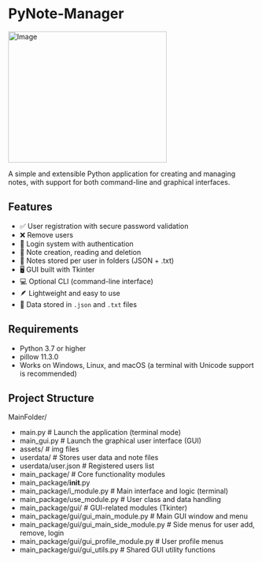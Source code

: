 # PyNote-Manager
<img width="322" height="266" alt="Image" src="https://github.com/user-attachments/assets/88f0cf82-4904-4b61-aaa8-d8625f697740" />

A simple and extensible Python application for creating and managing notes, with support for both command-line and graphical interfaces.
## Features

- ✅ User registration with secure password validation
- ❌ Remove users
- 🔐 Login system with authentication
- 🧾 Note creation, reading and deletion
- 💾 Notes stored per user in folders (JSON + .txt)
- 🖥️ GUI built with Tkinter
- 💻 Optional CLI (command-line interface)
- 🪶 Lightweight and easy to use
- 📂 Data stored in `.json` and `.txt` files

## Requirements
- Python 3.7 or higher
- pillow 11.3.0
- Works on Windows, Linux, and macOS (a terminal with Unicode support is recommended)

## Project Structure
MainFolder/
- main.py               # Launch the application (terminal mode)
- main_gui.py           # Launch the graphical user interface (GUI)
- assets/               # img files
- userdata/             # Stores user data and note files
- userdata/user.json    # Registered users list
- main_package/         # Core functionality modules
- main_package/__init__.py
- main_package/i_module.py         # Main interface and logic (terminal)
- main_package/use_module.py       # User class and data handling
- main_package/gui/                # GUI-related modules (Tkinter)
- main_package/gui/gui_main_module.py       # Main GUI window and menu
- main_package/gui/gui_main_side_module.py  # Side menus for user add, remove, login
- main_package/gui/gui_profile_module.py    # User profile menus
- main_package/gui/gui_utils.py             # Shared GUI utility functions
